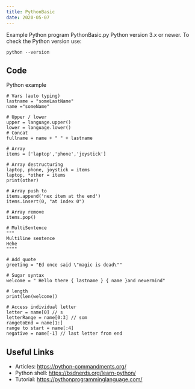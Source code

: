```yaml
---
title: PythonBasic
date: 2020-05-07
---
```

Example Python program PythonBasic.py
Python version 3.x or newer.
To check the Python version use:

    python --version


## Code

Python example

    # Vars (auto typing)
    lastname = "someLastName"
    name ="someName"
    
    # Upper / lower
    upper = language.upper()
    lower = language.lower()
    # Concat
    fullname = name + " " + lastname
    
    # Array
    items = ['laptop','phone','joystick']
    
    # Array destructuring
    laptop, phone, joystick = items
    laptop, *other = items
    print(other)
    
    # Array push to
    items.append('nex item at the end')
    items.insert(0, "at index 0")
    
    # Array remove
    items.pop()  
    
    # MultiSentence
    """
    Multiline sentence
    Hehe 
    """"
    
    # Add quote
    greeting = "Ed once said \"magic is dead\""
    
    # Sugar syntax
    welcome = " Hello there { lastname } { name }and nevermind" 
    
    # length
    print(len(welcome))
    
    # Access individual letter
    letter = name[0] // s
    letterRange = name[0:3] // som
    rangetoEnd = name[1:]
    range to start = name[:4]
    negative = name[-1] // last letter from end

## Useful Links

- Articles: https://python-commandments.org/
- Python shell: https://bsdnerds.org/learn-python/
- Tutorial: https://pythonprogramminglanguage.com/
